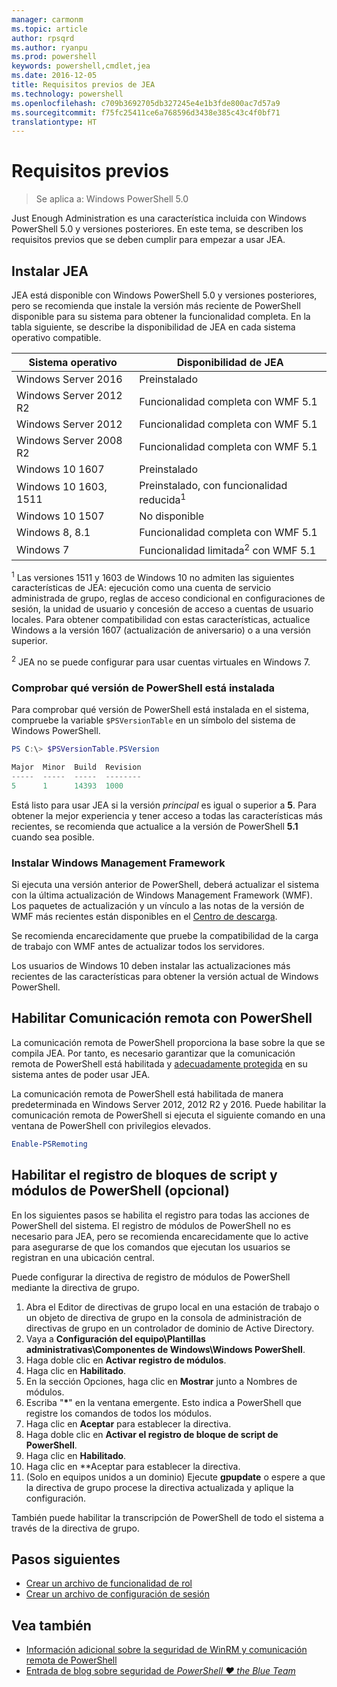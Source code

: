 ```yaml
---
manager: carmonm
ms.topic: article
author: rpsqrd
ms.author: ryanpu
ms.prod: powershell
keywords: powershell,cmdlet,jea
ms.date: 2016-12-05
title: Requisitos previos de JEA
ms.technology: powershell
ms.openlocfilehash: c709b3692705db327245e4e1b3fde800ac7d57a9
ms.sourcegitcommit: f75fc25411ce6a768596d3438e385c43c4f0bf71
translationtype: HT
---
```

# <a name="prerequisites"></a>Requisitos previos

> Se aplica a: Windows PowerShell 5.0

Just Enough Administration es una característica incluida con Windows PowerShell 5.0 y versiones posteriores.
En este tema, se describen los requisitos previos que se deben cumplir para empezar a usar JEA.

## <a name="install-jea"></a>Instalar JEA
JEA está disponible con Windows PowerShell 5.0 y versiones posteriores, pero se recomienda que instale la versión más reciente de PowerShell disponible para su sistema para obtener la funcionalidad completa.
En la tabla siguiente, se describe la disponibilidad de JEA en cada sistema operativo compatible.

Sistema operativo          | Disponibilidad de JEA
--------------------------|------------------------------------------------------
Windows Server 2016       | Preinstalado
Windows Server 2012 R2    | Funcionalidad completa con WMF 5.1
Windows Server 2012       | Funcionalidad completa con WMF 5.1
Windows Server 2008 R2    | Funcionalidad completa con WMF 5.1
Windows 10 1607           | Preinstalado
Windows 10 1603, 1511     | Preinstalado, con funcionalidad reducida<sup>1</sup>
Windows 10 1507           | No disponible
Windows 8, 8.1            | Funcionalidad completa con WMF 5.1
Windows 7                 | Funcionalidad limitada<sup>2</sup> con WMF 5.1

<sup>1</sup> Las versiones 1511 y 1603 de Windows 10 no admiten las siguientes características de JEA: ejecución como una cuenta de servicio administrada de grupo, reglas de acceso condicional en configuraciones de sesión, la unidad de usuario y concesión de acceso a cuentas de usuario locales.
Para obtener compatibilidad con estas características, actualice Windows a la versión 1607 (actualización de aniversario) o a una versión superior.

<sup>2</sup> JEA no se puede configurar para usar cuentas virtuales en Windows 7.

### <a name="check-which-version-of-powershell-is-installed"></a>Comprobar qué versión de PowerShell está instalada
Para comprobar qué versión de PowerShell está instalada en el sistema, compruebe la variable `$PSVersionTable` en un símbolo del sistema de Windows PowerShell.

```powershell
PS C:\> $PSVersionTable.PSVersion

Major  Minor  Build  Revision
-----  -----  -----  --------
5      1      14393  1000
```

Está listo para usar JEA si la versión *principal* es igual o superior a **5**.
Para obtener la mejor experiencia y tener acceso a todas las características más recientes, se recomienda que actualice a la versión de PowerShell **5.1** cuando sea posible.

### <a name="install-windows-management-framework"></a>Instalar Windows Management Framework
Si ejecuta una versión anterior de PowerShell, deberá actualizar el sistema con la última actualización de Windows Management Framework (WMF).
Los paquetes de actualización y un vínculo a las notas de la versión de WMF más recientes están disponibles en el [Centro de descarga](https://aka.ms/WMF5).

Se recomienda encarecidamente que pruebe la compatibilidad de la carga de trabajo con WMF antes de actualizar todos los servidores.

Los usuarios de Windows 10 deben instalar las actualizaciones más recientes de las características para obtener la versión actual de Windows PowerShell.

## <a name="enable-powershell-remoting"></a>Habilitar Comunicación remota con PowerShell
La comunicación remota de PowerShell proporciona la base sobre la que se compila JEA.
Por tanto, es necesario garantizar que la comunicación remota de PowerShell está habilitada y [adecuadamente protegida](https://msdn.microsoft.com/en-us/powershell/scripting/setup/winrmsecurity) en su sistema antes de poder usar JEA.

La comunicación remota de PowerShell está habilitada de manera predeterminada en Windows Server 2012, 2012 R2 y 2016.
Puede habilitar la comunicación remota de PowerShell si ejecuta el siguiente comando en una ventana de PowerShell con privilegios elevados.

```powershell
Enable-PSRemoting
```

## <a name="enable-powershell-module-and-script-block-logging-optional"></a>Habilitar el registro de bloques de script y módulos de PowerShell (opcional)
En los siguientes pasos se habilita el registro para todas las acciones de PowerShell del sistema.
El registro de módulos de PowerShell no es necesario para JEA, pero se recomienda encarecidamente que lo active para asegurarse de que los comandos que ejecutan los usuarios se registran en una ubicación central.

Puede configurar la directiva de registro de módulos de PowerShell mediante la directiva de grupo.

1. Abra el Editor de directivas de grupo local en una estación de trabajo o un objeto de directiva de grupo en la consola de administración de directivas de grupo en un controlador de dominio de Active Directory.
2. Vaya a **Configuración del equipo\\Plantillas administrativas\\Componentes de Windows\\Windows PowerShell**.
3. Haga doble clic en **Activar registro de módulos**.
4. Haga clic en **Habilitado**.
5. En la sección Opciones, haga clic en **Mostrar** junto a Nombres de módulos.
6. Escriba "**\***" en la ventana emergente. Esto indica a PowerShell que registre los comandos de todos los módulos.
7. Haga clic en **Aceptar** para establecer la directiva.
8. Haga doble clic en **Activar el registro de bloque de script de PowerShell**.
9. Haga clic en **Habilitado**.
10. Haga clic en **Aceptar para establecer la directiva.
11. (Solo en equipos unidos a un dominio) Ejecute **gpupdate** o espere a que la directiva de grupo procese la directiva actualizada y aplique la configuración.

También puede habilitar la transcripción de PowerShell de todo el sistema a través de la directiva de grupo.

## <a name="next-steps"></a>Pasos siguientes

- [Crear un archivo de funcionalidad de rol](role-capabilities.md)
- [Crear un archivo de configuración de sesión](session-configurations.md)

## <a name="see-also"></a>Vea también
- [Información adicional sobre la seguridad de WinRM y comunicación remota de PowerShell](https://msdn.microsoft.com/en-us/powershell/scripting/setup/winrmsecurity)
- [Entrada de blog sobre seguridad de *PowerShell ♥ the Blue Team*](https://blogs.msdn.microsoft.com/powershell/2015/06/09/powershell-the-blue-team/)